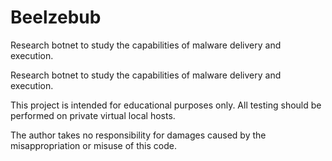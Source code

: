 # Beelzebub
Research botnet to study the capabilities of malware delivery and execution.

Research botnet to study the capabilities of malware delivery and execution.

This project is intended for educational purposes only. All testing should be performed on private virtual local hosts.

The author takes no responsibility for damages caused by the misappropriation or misuse of this code.
